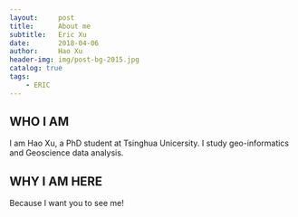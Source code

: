 ```yaml
---
layout:     post
title:      About me
subtitle:   Eric Xu
date:       2018-04-06
author:     Hao Xu
header-img: img/post-bg-2015.jpg
catalog: true
tags:
    - ERIC
---
```






## WHO I AM
   I am  Hao Xu, a PhD student at Tsinghua Unicersity. I study geo-informatics and Geoscience data analysis.
   
## WHY I AM HERE
   Because I want you to see me!

